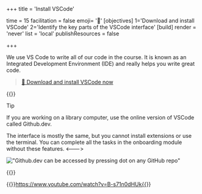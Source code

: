+++
title = 'Install VSCode'

time = 15
facilitation = false
emoji= '🧰'
[objectives]
    1='Download and install VSCode'
    2='Identify the key parts of the VSCode interface'
[build]
  render = 'never'
  list = 'local'
  publishResources = false

+++

We use VS Code to write all of our code in the course. It is known as an Integrated Development Environment (IDE) and really helps you write great code.

> [🔗 Download and install VSCode now](https://code.visualstudio.com/)

{{<columns>}}

> [!TIP]
> If you are working on a library computer, use the online version of VSCode called Github.dev.

The interface is mostly the same, but you cannot install extensions or use the terminal. You can complete all the tasks in the onboarding module without these features.
<--->

!["Github.dev can be accessed by pressing dot on any GitHub repo"](https://user-images.githubusercontent.com/856858/130119109-4769f2d7-9027-4bc4-a38c-10f297499e8f.gif "Press the dot while on any GitHub repo to open Github.dev.")

{{</columns>}}

{{<youtube>}}https://www.youtube.com/watch?v=B-s71n0dHUk{{</youtube>}}
